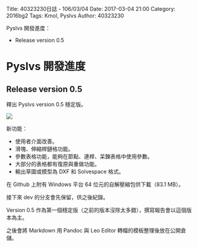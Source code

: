 Title: 40323230日誌 - 106/03/04
Date: 2017-03-04 21:00
Category: 2016bg2
Tags: Kmol, Pyslvs
Author: 40323230

Pyslvs 開發進度：

* Release version 0.5

<!-- PELICAN_END_SUMMARY -->

Pyslvs 開發進度
===

Release version 0.5
---

釋出 Pyslvs version 0.5 穩定版。

![](https://raw.githubusercontent.com/coursemdetw/project_site_files/gh-pages/files/2016spring/g2/Python_solvespace/0304_01.png)

新功能：

* 使用者介面改善。
* 滑塊、伸縮桿鏈格功能。
* 參數表格功能，能夠在節點、連桿、呆鍊表格中使用參數。
* 大部分的表格都有復原與重做功能。
* 輸出草圖或模型為 DXF 和 Solvespace 格式。

在 Github 上附有 Windows 平台 64 位元的自解壓縮包供下載（83.1 MB）。

接下來 dev 的分支會先保留，供之後紀錄。

Version 0.5 作為第一個穩定版（之前的版本沒除太多錯），撰寫報告會以這個版本為主。

之後會將 Markdown 用 Pandoc 與 Leo Editor 轉檔的模板整理後放在公開倉儲。